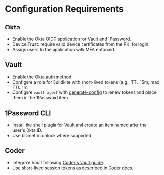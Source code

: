 # Configuration Requirements

## Okta
- Enable the Okta OIDC application for Vault and 1Password.
- Device Trust: require valid device certificates from the PKI for login.
- Assign users to the application with MFA enforced.

## Vault
- Enable the [Okta auth method](https://developer.hashicorp.com/vault/docs/auth/okta).
- Configure a role for Buildkite with short-lived tokens (e.g., TTL 15m, max TTL 1h).
- Configure `vault agent` with [generate-config](https://developer.hashicorp.com/vault/docs/commands/agent/generate-config) to renew tokens and place them in the 1Password item.

## 1Password CLI
- Install the shell plugin for Vault and create an item named after the user's Okta ID.
- Use biometric unlock where supported.

## Coder
- Integrate Vault following [Coder's Vault guide](https://coder.com/docs/admin/integrations/vault).
- Use short-lived session tokens as described in [Coder docs](https://coder.com/docs/admin/users/sessions-tokens#short-lived-tokens-sessions).

